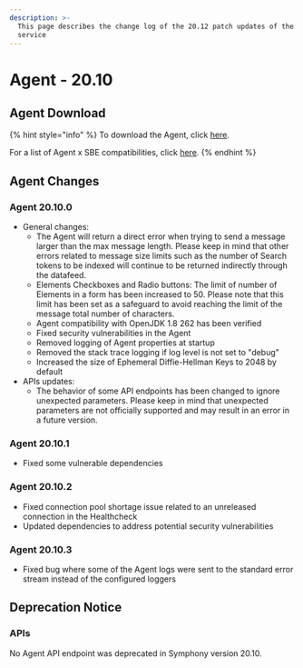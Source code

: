 ```yaml
---
description: >-
  This page describes the change log of the 20.12 patch updates of the Agent
  service
---
```


# Agent - 20.10

## Agent Download

{% hint style="info" %}
To download the Agent, click [here](agent-20.10.md#agent-download).

For a list of Agent x SBE compatibilities, click [here](../../agent-guide/sbe-x-agent-compatibility-matrix.md).
{% endhint %}

## Agent Changes

### Agent 20.10.0

* General changes:
  * The Agent will return a direct error when trying to send a message larger than the max message length. Please keep in mind that other errors related to message size limits such as the number of Search tokens to be indexed will continue to be returned indirectly through the datafeed.
  * Elements Checkboxes and Radio buttons: The limit of number of Elements in a form has been increased to 50. Please note that this limit has been set as a safeguard to avoid reaching the limit of the message total number of characters.
  * Agent compatibility with OpenJDK 1.8 262 has been verified&#x20;
  * Fixed security vulnerabilities in the Agent
  * Removed logging of Agent properties at startup
  * Removed the stack trace logging if log level is not set to "debug"
  * Increased the size of Ephemeral Diffie-Hellman Keys to 2048 by default
* APIs updates:
  * The behavior of some API endpoints has been changed to ignore unexpected parameters. Please keep in mind that unexpected parameters are not officially supported and may result in an error in a future version.

### Agent 20.10.1

* Fixed some vulnerable dependencies

### Agent 20.10.2

* Fixed connection pool shortage issue related to an unreleased connection in the Healthcheck
* Updated dependencies to address potential security vulnerabilities

### Agent 20.10.3

* Fixed bug where some of the Agent logs were sent to the standard error stream instead of the configured loggers

## **Deprecation Notice**

### **APIs**

No Agent API endpoint was deprecated in Symphony version 20.10.
